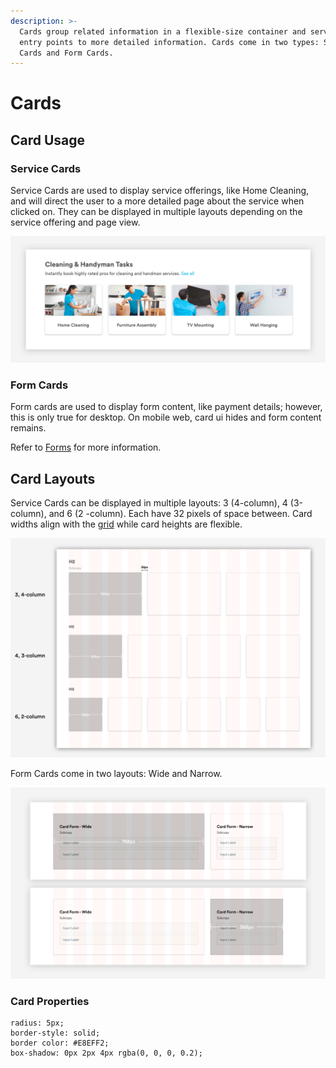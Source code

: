 ```yaml
---
description: >-
  Cards group related information in a flexible-size container and serve as
  entry points to more detailed information. Cards come in two types: Service
  Cards and Form Cards.
---
```


# Cards

## **Card Usage**

### Service Cards

Service Cards are used to display service offerings, like Home Cleaning, and will direct the user to a more detailed page about the service when clicked on. They can be displayed in multiple layouts depending on the service offering and page view.

![Service Cards \(4, 3-column display\)](../.gitbook/assets/card-preview.png)

### Form Cards

Form cards are used to display form content, like payment details; however, this is only true for desktop. On mobile web, card ui hides and form content remains.

Refer to [Forms](https://app.gitbook.com/@handyguide/s/docs/web/forms) for more information. 

## Card Layouts

Service Cards can be displayed in multiple layouts: 3 \(4-column\), 4 \(3-column\), and 6 \(2 -column\). Each have 32 pixels of space between. Card widths align with the [grid](https://app.gitbook.com/@handyguide/s/docs/web/grid-and-layout) while card heights are flexible.

![](../.gitbook/assets/card-layouts-3-4-6-1x.png)

Form Cards come in two layouts: Wide and Narrow. 

![](../.gitbook/assets/card-layout-forms%20%281%29.png)

### Card Properties 

```text
radius: 5px;
border-style: solid;
border color: #E8EFF2;
box-shadow: 0px 2px 4px rgba(0, 0, 0, 0.2);
```



